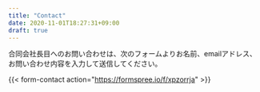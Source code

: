 ```yaml
---
title: "Contact"
date: 2020-11-01T18:27:31+09:00
draft: true
---
```


合同会社長目へのお問い合わせは、次のフォームよりお名前、emailアドレス、お問い合わせ内容を入力して送信してください。

{{< form-contact action="https://formspree.io/f/xpzorrja" >}}